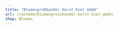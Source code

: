 ```yaml
---
title: "Blumengroßhandel Horst Kiel GmbH"
url: /rastede/blumengrosshandel-horst-kiel-gmbh/
shop: Blumen
---
```

